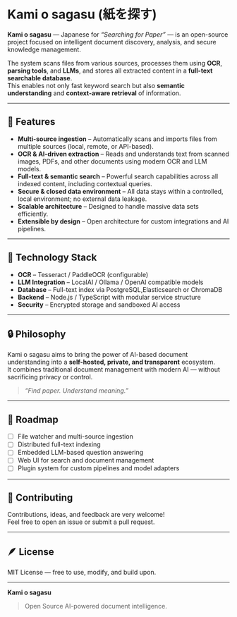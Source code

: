 # Kami o sagasu (紙を探す)

**Kami o sagasu** — Japanese for *“Searching for Paper”* — is an open-source project focused on intelligent document discovery, analysis, and secure knowledge management.

The system scans files from various sources, processes them using **OCR**, **parsing tools**, and **LLMs**, and stores all extracted content in a **full-text searchable database**.  
This enables not only fast keyword search but also **semantic understanding** and **context-aware retrieval** of information.

---

## 🚀 Features

- **Multi-source ingestion** – Automatically scans and imports files from multiple sources (local, remote, or API-based).  
- **OCR & AI-driven extraction** – Reads and understands text from scanned images, PDFs, and other documents using modern OCR and LLM models.  
- **Full-text & semantic search** – Powerful search capabilities across all indexed content, including contextual queries.  
- **Secure & closed data environment** – All data stays within a controlled, local environment; no external data leakage.  
- **Scalable architecture** – Designed to handle massive data sets efficiently.  
- **Extensible by design** – Open architecture for custom integrations and AI pipelines.

---

## 🧠 Technology Stack

- **OCR** – Tesseract / PaddleOCR (configurable)  
- **LLM Integration** – LocalAI / Ollama / OpenAI compatible models  
- **Database** – Full-text index via PostgreSQL,Elasticsearch or ChromaDB  
- **Backend** – Node.js / TypeScript with modular service structure  
- **Security** – Encrypted storage and sandboxed AI access  

---

## 🔒 Philosophy

Kami o sagasu aims to bring the power of AI-based document understanding into a **self-hosted, private, and transparent** ecosystem.  
It combines traditional document management with modern AI — without sacrificing privacy or control.

> *“Find paper. Understand meaning.”*

---

## 🧩 Roadmap

- [ ] File watcher and multi-source ingestion  
- [ ] Distributed full-text indexing  
- [ ] Embedded LLM-based question answering  
- [ ] Web UI for search and document management  
- [ ] Plugin system for custom pipelines and model adapters  

---

## 🤝 Contributing

Contributions, ideas, and feedback are very welcome!  
Feel free to open an issue or submit a pull request.

---

## 🪶 License

MIT License — free to use, modify, and build upon.

---

**Kami o sagasu**  
> Open Source AI-powered document intelligence.


